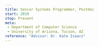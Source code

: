 ```yaml
---
title: Senior Systems Programmer, Postdoc
start: 2019
stop: Present
meta:
 - Department of Computer Science
 - University of Arizona, Tucson, AZ
reference: "Advisor: Dr. Kate Isaacs"
---
```

